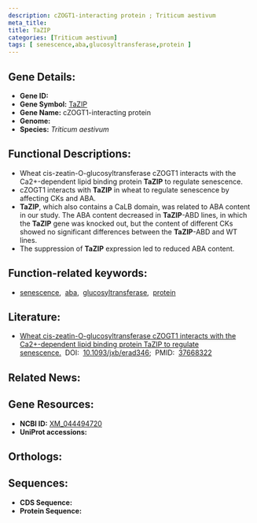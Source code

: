 ```yaml
---
description: cZOGT1-interacting protein ; Triticum aestivum
meta_title:
title: TaZIP
categories: [Triticum aestivum]
tags: [ senescence,aba,glucosyltransferase,protein ]
---
```


## Gene Details:
- **Gene ID:** []()
- **Gene Symbol:** <u>TaZIP</u>
- **Gene Name:** cZOGT1-interacting protein
- **Genome:** []()
- **Species:** *Triticum aestivum*

## Functional Descriptions:
   - Wheat cis-zeatin-O-glucosyltransferase cZOGT1 interacts with the Ca2+-dependent lipid binding protein **TaZIP** to regulate senescence.
   - cZOGT1 interacts with **TaZIP** in wheat to regulate senescence by affecting CKs and ABA.
   - **TaZIP**, which also contains a CaLB domain, was related to ABA content in our study. The ABA content decreased in **TaZIP**-ABD lines, in which the **TaZIP** gene was knocked out, but the content of different CKs showed no significant differences between the **TaZIP**-ABD and WT lines.
   - The suppression of **TaZIP** expression led to reduced ABA content.

## Function-related keywords:
   - [senescence](/tags/senescence/),&nbsp;&nbsp;[aba](/tags/aba/),&nbsp;&nbsp;[glucosyltransferase](/tags/glucosyltransferase/),&nbsp;&nbsp;[protein](/tags/protein/)

## Literature:
   - [Wheat cis-zeatin-O-glucosyltransferase cZOGT1 interacts with the Ca2+-dependent lipid binding protein TaZIP to regulate senescence.](https://doi.org/10.1093/jxb/erad346)&nbsp;&nbsp;DOI:&nbsp;&nbsp;[10.1093/jxb/erad346](https://doi.org/10.1093/jxb/erad346);&nbsp;&nbsp;PMID:&nbsp;&nbsp;[37668322](https://pubmed.ncbi.nlm.nih.gov/37668322/)

## Related News:

## Gene Resources:
- **NCBI ID:**  [XM_044494720](https://www.ncbi.nlm.nih.gov/gene/?term=XM_044494720)
- **UniProt accessions:**  [](https://www.uniprot.org/uniprotkb//entry)

## Orthologs:

## Sequences:
- **CDS Sequence:**
- **Protein Sequence:**
